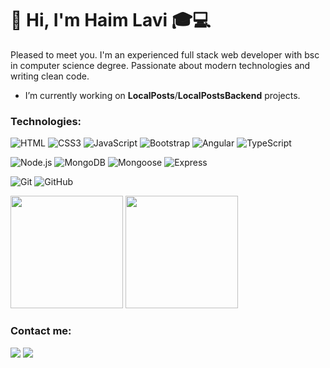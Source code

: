 <h1>👋 Hi, I'm Haim Lavi 🎓💻</h1>

Pleased to meet you. I'm an experienced full stack web developer with bsc in computer science degree.
Passionate about modern technologies and writing clean code.

-  I’m currently working on <b>LocalPosts</b>/<b>LocalPostsBackend</b> projects.

<h3>Technologies:</h3>

![HTML](https://img.shields.io/badge/-HTML5-333333?style=flat&logo=HTML5)
![CSS3](https://img.shields.io/badge/-CSS3-333333?style=flat&logo=css3&logoColor=1572B6)
![JavaScript](https://img.shields.io/badge/-JavaScript_ES6-333333?style=flat&logo=javascript) 
![Bootstrap](https://img.shields.io/badge/-Bootstrap-333333?style=flat&logo=bootstrap&logoColor=563D7C) 
![Angular](https://img.shields.io/badge/-Angular-333333?style=flat&logo=angular)
![TypeScript](https://img.shields.io/badge/-TypeScript-333333?style=flat&logo=typescript)

![Node.js](https://img.shields.io/badge/-Node.js-333333?style=flat&logo=node.js)
![MongoDB](https://img.shields.io/badge/-MongoDB-333333?style=flat&logo=mongodb) 
![Mongoose](https://img.shields.io/badge/-Mongoose-333333?style=flat&logo=mongoose) 
![Express](https://img.shields.io/badge/-Express-333333?style=flat&logo=express)

![Git](https://img.shields.io/badge/-Git-333333?style=flat&logo=git)
![GitHub](https://img.shields.io/badge/-GitHub-333333?style=flat&logo=github)

<div>
   <img height="180em" src="https://github-readme-stats.vercel.app/api/top-langs/?username=haimlavi1989&layout=compact&theme=dark" />
   <img height="180em" src="https://github-readme-stats.vercel.app/api?username=haimlavi1989&show_icons=true&theme=dark" />
</div>  

<h3>Contact me:</h3>
<a href="https://www.linkedin.com/in/haimlavi"><img src="https://img.shields.io/badge/-Haim Lavi-0077B5?style=flat-square&logo=linkedin&logoColor=white"/></a> 
<a href="https://mail.google.com/mail/u/0/?view=cm&fs=1&to=haimlavi1989@gmail.com&su=SUBJECT&body=BODY&tf=1"><img src="https://img.shields.io/badge/-Haim Lavi-D14836?style=flat-square&logo=Gmail&logoColor=white"/></a>


